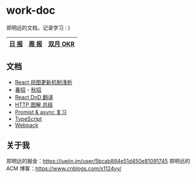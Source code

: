 # work-doc

郑明远的文档，记录学习 : )

| [日 报](./todos/daily.md) | [周 报](./todos/weekly.md) | [双月 OKR](./todos/double-okr.md) |
| :-----------------------: | :------------------------: | :-------------------------------: |

## 文档

- [React 视图更新机制浅析](./react-vdom/doc.md)
- [春招](./interview/i.md) - [秋招](./interview/autumn/README.md)
- [React DnD 翻译](./react-dnd/dnd-tutorial译.md)
- [HTTP 图解 总结](./http图解/index.md)
- [Promist & async 复习](./async/i.md)
- [TypeScript](./ts/i.md)
- [Webpack](./webpack/i.md)

## 关于我

郑明远的掘金：https://juejin.im/user/5bcab884e51d450e81091745
郑明远的 ACM 博客：https://www.cnblogs.com/s1124yy/
